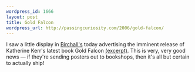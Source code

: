 ```yaml
--- 
wordpress_id: 1666
layout: post
title: Gold Falcon
wordpress_url: http://passingcuriosity.com/2006/gold-falcon/
---
```

I saw a little display in <a href="http://birchalls.com.au/">Birchall's</a> today advertising the imminent release of Katherine Kerr's latest book <span class="title">Gold Falcon</span> <a href="http://www.deverry.com/goldexcp.html">(excerpt)</a>. This is very, very good news &mdash; if they're sending posters out to bookshops, then it's all but certain to actually ship!
